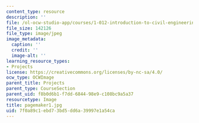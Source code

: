 ```yaml
---
content_type: resource
description: ''
file: /ol-ocw-studio-app/courses/1-012-introduction-to-civil-engineering-design-spring-2002/7f0a89c1ebd73bd5dd6a39997e1a54ca_pagemaker1.jpg
file_size: 142126
file_type: image/jpeg
image_metadata:
  caption: ''
  credit: ''
  image-alt: ''
learning_resource_types:
- Projects
license: https://creativecommons.org/licenses/by-nc-sa/4.0/
ocw_type: OCWImage
parent_title: Projects
parent_type: CourseSection
parent_uid: f8b0d6b1-f7dd-6844-98e9-c108bc9a5a37
resourcetype: Image
title: pagemaker1.jpg
uid: 7f0a89c1-ebd7-3bd5-dd6a-39997e1a54ca
---
```

